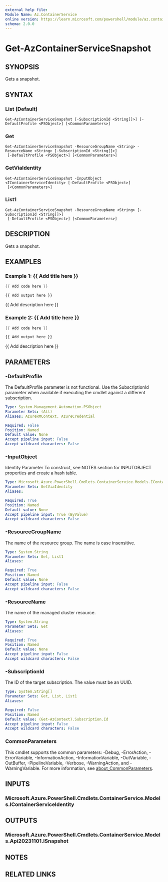 ```yaml
---
external help file:
Module Name: Az.ContainerService
online version: https://learn.microsoft.com/powershell/module/az.containerservice/get-azcontainerservicesnapshot
schema: 2.0.0
---
```


# Get-AzContainerServiceSnapshot

## SYNOPSIS
Gets a snapshot.

## SYNTAX

### List (Default)
```
Get-AzContainerServiceSnapshot [-SubscriptionId <String[]>] [-DefaultProfile <PSObject>] [<CommonParameters>]
```

### Get
```
Get-AzContainerServiceSnapshot -ResourceGroupName <String> -ResourceName <String> [-SubscriptionId <String[]>]
 [-DefaultProfile <PSObject>] [<CommonParameters>]
```

### GetViaIdentity
```
Get-AzContainerServiceSnapshot -InputObject <IContainerServiceIdentity> [-DefaultProfile <PSObject>]
 [<CommonParameters>]
```

### List1
```
Get-AzContainerServiceSnapshot -ResourceGroupName <String> [-SubscriptionId <String[]>]
 [-DefaultProfile <PSObject>] [<CommonParameters>]
```

## DESCRIPTION
Gets a snapshot.

## EXAMPLES

### Example 1: {{ Add title here }}
```powershell
{{ Add code here }}
```

```output
{{ Add output here }}
```

{{ Add description here }}

### Example 2: {{ Add title here }}
```powershell
{{ Add code here }}
```

```output
{{ Add output here }}
```

{{ Add description here }}

## PARAMETERS

### -DefaultProfile
The DefaultProfile parameter is not functional.
Use the SubscriptionId parameter when available if executing the cmdlet against a different subscription.

```yaml
Type: System.Management.Automation.PSObject
Parameter Sets: (All)
Aliases: AzureRMContext, AzureCredential

Required: False
Position: Named
Default value: None
Accept pipeline input: False
Accept wildcard characters: False
```

### -InputObject
Identity Parameter
To construct, see NOTES section for INPUTOBJECT properties and create a hash table.

```yaml
Type: Microsoft.Azure.PowerShell.Cmdlets.ContainerService.Models.IContainerServiceIdentity
Parameter Sets: GetViaIdentity
Aliases:

Required: True
Position: Named
Default value: None
Accept pipeline input: True (ByValue)
Accept wildcard characters: False
```

### -ResourceGroupName
The name of the resource group.
The name is case insensitive.

```yaml
Type: System.String
Parameter Sets: Get, List1
Aliases:

Required: True
Position: Named
Default value: None
Accept pipeline input: False
Accept wildcard characters: False
```

### -ResourceName
The name of the managed cluster resource.

```yaml
Type: System.String
Parameter Sets: Get
Aliases:

Required: True
Position: Named
Default value: None
Accept pipeline input: False
Accept wildcard characters: False
```

### -SubscriptionId
The ID of the target subscription.
The value must be an UUID.

```yaml
Type: System.String[]
Parameter Sets: Get, List, List1
Aliases:

Required: False
Position: Named
Default value: (Get-AzContext).Subscription.Id
Accept pipeline input: False
Accept wildcard characters: False
```

### CommonParameters
This cmdlet supports the common parameters: -Debug, -ErrorAction, -ErrorVariable, -InformationAction, -InformationVariable, -OutVariable, -OutBuffer, -PipelineVariable, -Verbose, -WarningAction, and -WarningVariable. For more information, see [about_CommonParameters](http://go.microsoft.com/fwlink/?LinkID=113216).

## INPUTS

### Microsoft.Azure.PowerShell.Cmdlets.ContainerService.Models.IContainerServiceIdentity

## OUTPUTS

### Microsoft.Azure.PowerShell.Cmdlets.ContainerService.Models.Api20231101.ISnapshot

## NOTES

## RELATED LINKS

